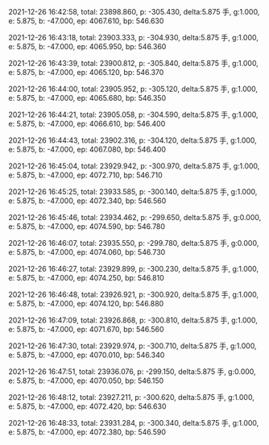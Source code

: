 2021-12-26 16:42:58, total: 23898.860, p: -305.430, delta:5.875 手, g:1.000, e: 5.875, b: -47.000, ep: 4067.610, bp: 546.630

2021-12-26 16:43:18, total: 23903.333, p: -304.930, delta:5.875 手, g:1.000, e: 5.875, b: -47.000, ep: 4065.950, bp: 546.360

2021-12-26 16:43:39, total: 23900.812, p: -305.840, delta:5.875 手, g:1.000, e: 5.875, b: -47.000, ep: 4065.120, bp: 546.370

2021-12-26 16:44:00, total: 23905.952, p: -305.120, delta:5.875 手, g:1.000, e: 5.875, b: -47.000, ep: 4065.680, bp: 546.350

2021-12-26 16:44:21, total: 23905.058, p: -304.590, delta:5.875 手, g:1.000, e: 5.875, b: -47.000, ep: 4066.610, bp: 546.400

2021-12-26 16:44:43, total: 23902.316, p: -304.120, delta:5.875 手, g:1.000, e: 5.875, b: -47.000, ep: 4067.080, bp: 546.400

2021-12-26 16:45:04, total: 23929.942, p: -300.970, delta:5.875 手, g:1.000, e: 5.875, b: -47.000, ep: 4072.710, bp: 546.710

2021-12-26 16:45:25, total: 23933.585, p: -300.140, delta:5.875 手, g:1.000, e: 5.875, b: -47.000, ep: 4072.340, bp: 546.560

2021-12-26 16:45:46, total: 23934.462, p: -299.650, delta:5.875 手, g:0.000, e: 5.875, b: -47.000, ep: 4074.590, bp: 546.780

2021-12-26 16:46:07, total: 23935.550, p: -299.780, delta:5.875 手, g:0.000, e: 5.875, b: -47.000, ep: 4074.060, bp: 546.730

2021-12-26 16:46:27, total: 23929.899, p: -300.230, delta:5.875 手, g:1.000, e: 5.875, b: -47.000, ep: 4074.250, bp: 546.810

2021-12-26 16:46:48, total: 23926.921, p: -300.920, delta:5.875 手, g:1.000, e: 5.875, b: -47.000, ep: 4074.120, bp: 546.880

2021-12-26 16:47:09, total: 23926.868, p: -300.810, delta:5.875 手, g:1.000, e: 5.875, b: -47.000, ep: 4071.670, bp: 546.560

2021-12-26 16:47:30, total: 23929.974, p: -300.710, delta:5.875 手, g:1.000, e: 5.875, b: -47.000, ep: 4070.010, bp: 546.340

2021-12-26 16:47:51, total: 23936.076, p: -299.150, delta:5.875 手, g:0.000, e: 5.875, b: -47.000, ep: 4070.050, bp: 546.150

2021-12-26 16:48:12, total: 23927.211, p: -300.620, delta:5.875 手, g:1.000, e: 5.875, b: -47.000, ep: 4072.420, bp: 546.630

2021-12-26 16:48:33, total: 23931.284, p: -300.340, delta:5.875 手, g:1.000, e: 5.875, b: -47.000, ep: 4072.380, bp: 546.590